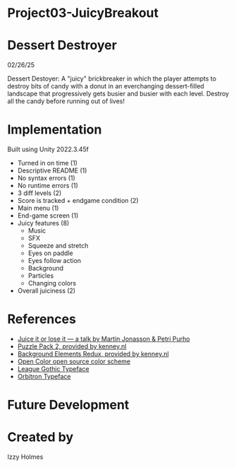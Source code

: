 # Project03-JuicyBreakout

# Dessert Destroyer

02/26/25

Dessert Destoyer: A "juicy" brickbreaker in which the player attempts to destroy bits of candy with a donut in an everchanging dessert-filled landscape that progressively gets busier and busier with each level. Destroy all the candy before running out of lives!

# Implementation

Built using Unity 2022.3.45f
- Turned in on time (1)
- Descriptive README (1)
- No syntax errors (1)
- No runtime errors (1)
- 3 diff levels (2)
- Score is tracked + endgame condition (2)
- Main menu (1)
- End-game screen (1)
- Juicy features (8)
    - Music
    - SFX
    - Squeeze and stretch
    - Eyes on paddle
    - Eyes follow action
    - Background
    - Particles
    - Changing colors
- Overall juiciness (2)

# References

 * [Juice it or lose it — a talk by Martin Jonasson & Petri Purho](https://www.youtube.com/watch?v=Fy0aCDmgnxg)
 * [Puzzle Pack 2, provided by kenney.nl](https://kenney.nl/assets/puzzle-pack-2)
 * [Background Elements Redux, provided by kenney.nl](https://kenney.nl/assets/background-elements-redux)
 * [Open Color open source color scheme](https://yeun.github.io/open-color/)
 * [League Gothic Typeface](https://www.theleagueofmoveabletype.com/league-gothic)
 * [Orbitron Typeface](https://www.theleagueofmoveabletype.com/orbitron)

# Future Development


# Created by

Izzy Holmes
